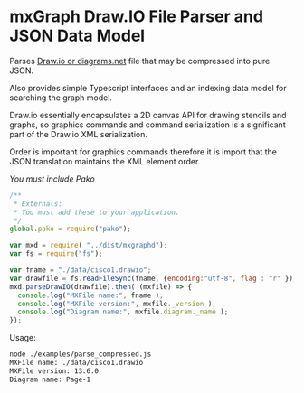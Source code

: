 mxGraph Draw.IO File Parser and JSON Data Model
===

Parses [Draw.io or diagrams.net](http://diagrams.net) file that may be compressed into pure JSON.

Also provides simple Typescript interfaces and an indexing data model for searching the graph model.

Draw.io essentially encapsulates a 2D canvas API for drawing stencils and graphs, so graphics commands and command serialization is a significant part of the Draw.io XML serialization.

Order is important for graphics commands therefore it is import that the JSON translation maintains the XML element order.

*You must include Pako*

```javascript
/**
 * Externals:
 * You must add these to your application.
 */
global.pako = require("pako");

var mxd = require( "../dist/mxgraphd");
var fs = require("fs");

var fname = "./data/cisco1.drawio";
var drawfile = fs.readFileSync(fname, {encoding:"utf-8", flag : "r" });
mxd.parseDrawIO(drawfile).then( (mxfile) => {
  console.log("MXFile name:", fname );
  console.log("MXFile version:", mxfile._version );
  console.log("Diagram name:", mxfile.diagram._name );
});
```

Usage:
```bash
node ./examples/parse_compressed.js 
MXFile name: ./data/cisco1.drawio
MXFile version: 13.6.0
Diagram name: Page-1
```
